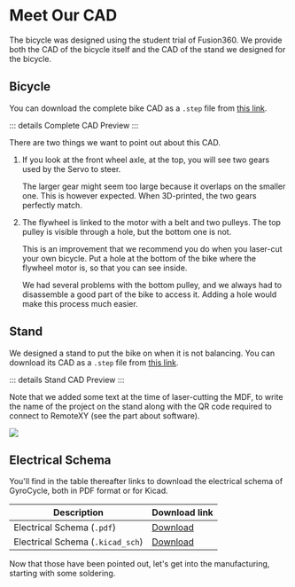 <script setup>
    import StlViewer from "../.vitepress/theme/components/StlViewer.vue";
</script>

# Meet Our CAD

The bicycle was designed using the student trial of Fusion360. We provide both the CAD of the bicycle itself and the CAD of the stand we designed for the bicycle.

## Bicycle

You can download the complete bike CAD as a `.step` file from <a href="/step/complete-bicycle.step" download>this link</a>.

::: details Complete CAD Preview
<StlViewer stlUrl="/stl/complete-bicycle.stl" />
:::

There are two things we want to point out about this CAD.

1. If you look at the front wheel axle, at the top, you will see two gears used by the Servo to steer.

    The larger gear might seem too large because it overlaps on the smaller one. This is however expected. When 3D-printed, the two gears perfectly match.

2. The flywheel is linked to the motor with a belt and two pulleys. The top pulley is visible through a hole, but the bottom one is not.

    This is an improvement that we recommend you do when you laser-cut your own bicycle. Put a hole at the bottom of the bike where the flywheel motor is, so that you can see inside.

    We had several problems with the bottom pulley, and we always had to disassemble a good part of the bike to access it. Adding a hole would make this process much easier.

## Stand

We designed a stand to put the bike on when it is not balancing. You can download its CAD as a `.step` file from <a href="/step/stand-without-bicycle.step" download>this link</a>.

::: details Stand CAD Preview
<StlViewer stlUrl="/stl/stand-without-bicycle.stl" meshColor="#a16207" />
:::

Note that we added some text at the time of laser-cutting the MDF, to write the name of the project on the stand along with the QR code required to connect to RemoteXY (see the part about software).

<img src="/images/stand.jpg" />

## Electrical Schema

You'll find in the table thereafter links to download the electrical schema of GyroCycle, both in PDF format or for Kicad.

| Description | Download link |
|-|-|
| Electrical Schema (`.pdf`) | <a href="/pdf/electrical-schema.pdf" download>Download</a> |
| Electrical Schema (`.kicad_sch`) | <a href="/sch/electrical-schema.kicad_sdh" download>Download</a> |

Now that those have been pointed out, let's get into the manufacturing, starting with some soldering.